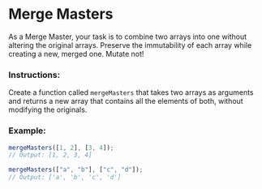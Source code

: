 # Merge Masters

As a Merge Master, your task is to combine two arrays into one without altering the original arrays. Preserve the immutability of each array while creating a new, merged one. Mutate not!

### Instructions:

Create a function called `mergeMasters` that takes two arrays as arguments and returns a new array that contains all the elements of both, without modifying the originals.

### Example:

```js
mergeMasters([1, 2], [3, 4]);
// Output: [1, 2, 3, 4]

mergeMasters(["a", "b"], ["c", "d"]);
// Output: ['a', 'b', 'c', 'd']
```
